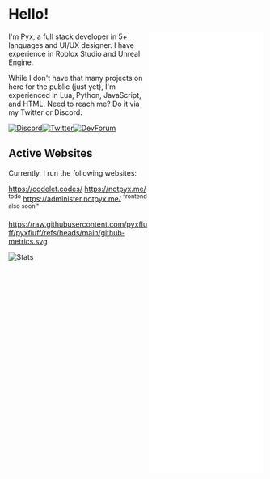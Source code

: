 # Hello!

<img src="https://raw.githubusercontent.com/pyxfluff/pyxfluff/refs/heads/main/github-metrics.svg" align="right" width="45%">

I'm Pyx, a full stack developer in 5+ languages and UI/UX designer. I have experience in Roblox Studio and Unreal Engine.

While I don't have that many projects on here for the public (just yet), I'm experienced in Lua, Python, JavaScript, and HTML. Need to reach me? Do it via my Twitter or Discord.

[![Discord](/Discord.svg)](https://discord.com/users/449950252397494274)[![Twitter](/Twitter.svg)](https://twitter.com/pyxfluff)[![DevForum](/DevForum.svg)](https://devforum.roblox.com/u/pyxfluff)

## Active Websites

Currently, I run the following websites:

https://codelet.codes/
https://notpyx.me/ <sup>todo</sup>
https://administer.notpyx.me/ <sup>frontend also soon:tm:</sup>

https://raw.githubusercontent.com/pyxfluff/pyxfluff/refs/heads/main/github-metrics.svg

![Stats](https://readme.iipython.dev/api?username=pyxfluff)
